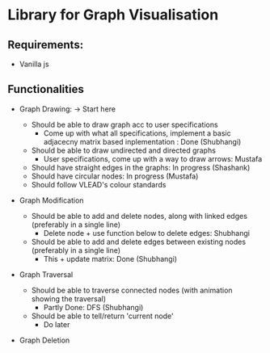 # Library for Graph Visualisation
## Requirements: 
- Vanilla js

## Functionalities
- Graph Drawing: -> Start here
    - Should be able to draw graph acc to user specifications
        - Come up with what all specifications, implement a basic adjacecny matrix based inplementation : Done (Shubhangi)
    - Should be able to draw undirected and directed graphs
        - User specifications, come up with a way to draw arrows: Mustafa
    - Should have straight edges in the graphs: In progress (Shashank)
    - Should have circular nodes: In progress (Mustafa)
    - Should follow VLEAD's colour standards

- Graph Modification
    - Should be able to add and delete nodes, along with linked edges (preferably in a single line)
        - Delete node + use function below to delete edges: Shubhangi
    - Should be able to add and delete edges between existing nodes (preferably in a single line)
        - This + update matrix: Done (Shubhangi)

- Graph Traversal
    - Should be able to traverse connected nodes (with animation showing the traversal)
        - Partly Done: DFS (Shubhangi)
    - Should be able to tell/return 'current node'
        - Do later

- Graph Deletion
    - Should be able to remove all nodes at once.
        - Check how fast node-by-node deletion acc to above deletion code can be. If not good enough, write seperate function for delete all: Shubhangi

- Graph Generation
    - Should be able to generate a random graph of a given type (Tree, DAG, No restrictions):Mustafa
    - Should allow user to specify number of nodes: Partly done: adjacency matrix(Shubhangi)
